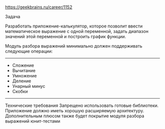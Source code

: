 https://geekbrains.ru/career/1152

Задача


Разработать приложение-калькулятор, которое позволит ввести математическое выражение с одной переменной, задать диапазон значений этой переменной и построить график функции.


Модуль разбора выражений минимально должен поддерживать следующие операции:

***
* Сложение
* Вычитание
* Умножение
* Деление
* Унарный минус
* Скобки
***

Технические требования
Запрещено использовать готовые библиотеки.
Приложение должно иметь хорошую расширяемую архитектуру.
Дополнительным плюсом также будет покрытие модуля разбора выражений юнит-тестами
